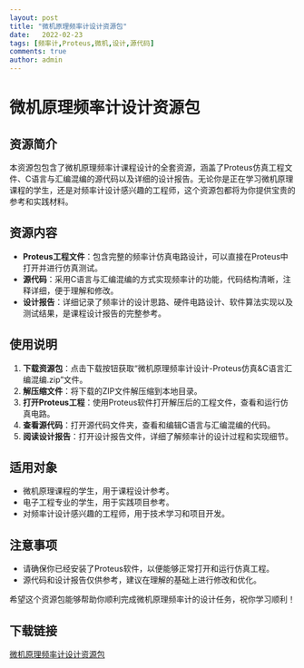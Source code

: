 ```yaml
---
layout: post
title: "微机原理频率计设计资源包"
date:   2022-02-23
tags: [频率计,Proteus,微机,设计,源代码]
comments: true
author: admin
---
```

# 微机原理频率计设计资源包

## 资源简介

本资源包包含了微机原理频率计课程设计的全套资源，涵盖了Proteus仿真工程文件、C语言与汇编混编的源代码以及详细的设计报告。无论你是正在学习微机原理课程的学生，还是对频率计设计感兴趣的工程师，这个资源包都将为你提供宝贵的参考和实践材料。

## 资源内容

- **Proteus工程文件**：包含完整的频率计仿真电路设计，可以直接在Proteus中打开并进行仿真测试。
- **源代码**：采用C语言与汇编混编的方式实现频率计的功能，代码结构清晰，注释详细，便于理解和修改。
- **设计报告**：详细记录了频率计的设计思路、硬件电路设计、软件算法实现以及测试结果，是课程设计报告的完整参考。

## 使用说明

1. **下载资源包**：点击下载按钮获取“微机原理频率计设计-Proteus仿真&C语言汇编混编.zip”文件。
2. **解压缩文件**：将下载的ZIP文件解压缩到本地目录。
3. **打开Proteus工程**：使用Proteus软件打开解压后的工程文件，查看和运行仿真电路。
4. **查看源代码**：打开源代码文件夹，查看和编辑C语言与汇编混编的代码。
5. **阅读设计报告**：打开设计报告文件，详细了解频率计的设计过程和实现细节。

## 适用对象

- 微机原理课程的学生，用于课程设计参考。
- 电子工程专业的学生，用于实践项目参考。
- 对频率计设计感兴趣的工程师，用于技术学习和项目开发。

## 注意事项

- 请确保你已经安装了Proteus软件，以便能够正常打开和运行仿真工程。
- 源代码和设计报告仅供参考，建议在理解的基础上进行修改和优化。

希望这个资源包能够帮助你顺利完成微机原理频率计的设计任务，祝你学习顺利！

## 下载链接

[微机原理频率计设计资源包](https://pan.quark.cn/s/c7f5ce2febb5)
